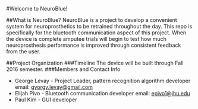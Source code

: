 #Welcome to NeuroBlue!

##What is NeuroBlue?
NeuroBlue is a project to develop a convenient system for neuroprosthetics to be retrained throughout the day.
This repo is specifically for the bluetooth communication aspect of this project. When the device is complete
amputee trials will begin to test how much neuroprosthesis performance is improved through consistent feedback
from the user.

##Project Organization
###Timeline
The device will be built through Fall 2016 semester.
###Members and Contact Info
* George Levay - Project Leader, pattern recognition algorithm developer
	email: gyorgy.levay@gmail.com
* Elijah Pivo - Bluetooth communication developer
	email: epivo1@jhu.edu
* Paul Kim - GUI developer
